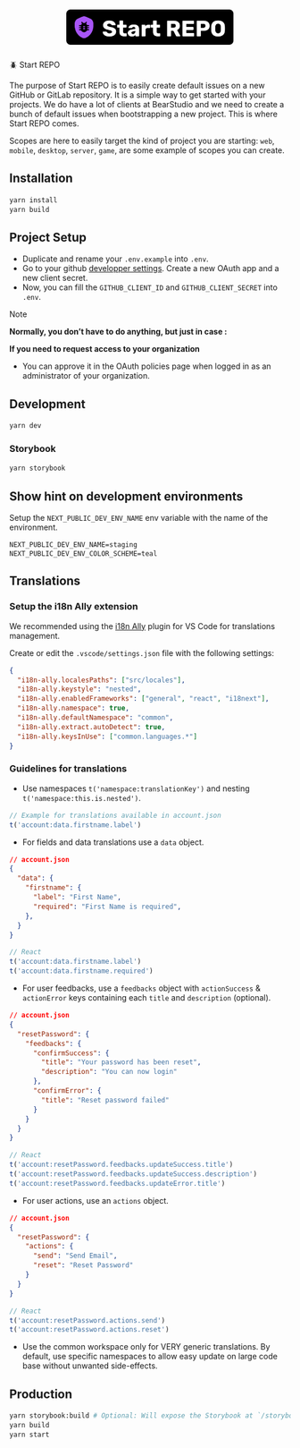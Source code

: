 <h1 align="center"><img src="assets/start-repo.svg" alt="Start REPO" width="300" /></h1>

🪲 Start REPO

The purpose of Start REPO is to easily create default issues on a new GitHub or
GitLab repository. It is a simple way to get started with your projects. We do
have a lot of clients at BearStudio and we need to create a bunch of default
issues when bootstrapping a new project. This is where Start REPO comes.

Scopes are here to easily target the kind of project you are starting: `web`,
`mobile`, `desktop`, `server`, `game`, are some example of scopes you can
create.

## Installation

```bash
yarn install
yarn build
```

## Project Setup

- Duplicate and rename your `.env.example` into `.env`.
- Go to your github [developper settings](https://github.com/settings/developers). Create a new OAuth app and a new client secret.
- Now, you can fill the `GITHUB_CLIENT_ID` and `GITHUB_CLIENT_SECRET` into `.env`.


> [!NOTE]
> **Normally, you don’t have to do anything, but just in case :**
>
> **If you need to request access to your organization**
> - You can approve it in the OAuth policies page when logged in as an administrator of your organization.

## Development

```bash
yarn dev
```

### Storybook

```bash
yarn storybook
```

## Show hint on development environments

Setup the `NEXT_PUBLIC_DEV_ENV_NAME` env variable with the name of the environment.

```
NEXT_PUBLIC_DEV_ENV_NAME=staging
NEXT_PUBLIC_DEV_ENV_COLOR_SCHEME=teal
```


## Translations

### Setup the i18n Ally extension

We recommended using the [i18n Ally](https://marketplace.visualstudio.com/items?itemName=lokalise.i18n-ally) plugin for VS Code for translations management.

Create or edit the `.vscode/settings.json` file with the following settings:

```json
{
  "i18n-ally.localesPaths": ["src/locales"],
  "i18n-ally.keystyle": "nested",
  "i18n-ally.enabledFrameworks": ["general", "react", "i18next"],
  "i18n-ally.namespace": true,
  "i18n-ally.defaultNamespace": "common",
  "i18n-ally.extract.autoDetect": true,
  "i18n-ally.keysInUse": ["common.languages.*"]
}
```

### Guidelines for translations

- Use namespaces `t('namespace:translationKey')` and nesting `t('namespace:this.is.nested')`.
```js
// Example for translations available in account.json
t('account:data.firstname.label')
```

- For fields and data translations use a `data` object.
```json
// account.json
{
  "data": {
    "firstname": {
      "label": "First Name",
      "required": "First Name is required",
    },
  }
}
```
```js
// React
t('account:data.firstname.label')
t('account:data.firstname.required')
```

- For user feedbacks, use a `feedbacks` object with `actionSuccess` & `actionError` keys containing each `title` and `description` (optional).
```json
// account.json
{
  "resetPassword": {
    "feedbacks": {
      "confirmSuccess": {
        "title": "Your password has been reset",
        "description": "You can now login"
      },
      "confirmError": {
        "title": "Reset password failed"
      }
    }
  }
}
```
```js
// React
t('account:resetPassword.feedbacks.updateSuccess.title')
t('account:resetPassword.feedbacks.updateSuccess.description')
t('account:resetPassword.feedbacks.updateError.title')
```

- For user actions, use an `actions` object.
```json
// account.json
{
  "resetPassword": {
    "actions": {
      "send": "Send Email",
      "reset": "Reset Password"
    }
  }
}
```
```js
// React
t('account:resetPassword.actions.send')
t('account:resetPassword.actions.reset')
```

- Use the common workspace only for VERY generic translations. By default, use specific namespaces to allow easy update on large code base without unwanted side-effects.

## Production

```bash
yarn storybook:build # Optional: Will expose the Storybook at `/storybook`
yarn build
yarn start
```
